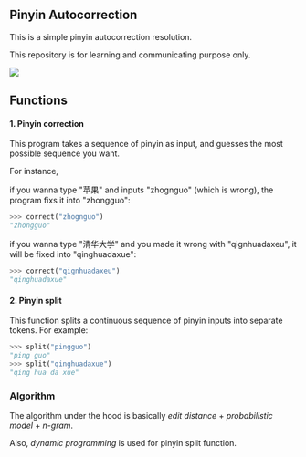 ## Pinyin Autocorrection

This is a simple pinyin autocorrection resolution. 

This repository is for learning and communicating purpose only. 

![](https://github.com/SimZhou/pinyin_autocorrection/blob/master/doc/Pinyin%20Autocorrection.png?raw=true)

## Functions

#### 1. Pinyin correction

This program takes a sequence of pinyin as input, and guesses the most possible sequence you want. 

For instance, 

if you wanna type "苹果" and inputs "zhognguo" (which is wrong), the program fixs it into "zhongguo":

```python
>>> correct("zhognguo")
"zhongguo"
```

if you wanna type "清华大学" and you made it wrong with "qignhuadaxeu", it will be fixed into "qinghuadaxue":

```python
>>> correct("qignhuadaxeu")
"qinghuadaxue"
```

#### 2. Pinyin split

This function splits a continuous sequence of pinyin inputs into separate tokens. For example:

```python
>>> split("pingguo")
"ping guo"
>>> split("qinghuadaxue")
"qing hua da xue"
```

### Algorithm

The algorithm under the hood is basically *edit distance* + *probabilistic model* + *n-gram*. 

Also, *dynamic programming* is used for pinyin split function. 